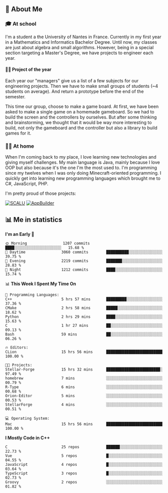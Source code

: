 ## 👀 About Me

### 🎓 At school

I'm a student a the University of Nantes in France. Currently in my first year in a Mathematics and Informatics Bachelor Degree. Until now, my classes are just about algebra and small algorithms. However, being in a special section targeting a Master's Degree, we have projects to engineer each year. 

#### 🔧🔬 Project of the year

Each year our "managers" give us a list of a few subjects for our engineering projects. Then we have to make small groups of students (~4 students on average). And return a prototype before the end of the semester.

This time our group, choose to make a game board. At first, we have been asked to make a single game on a homemade gameboard. So we had to build the screen and the controllers by ourselves. 
But after some thinking and brainstorming, we thought that it would be way more interesting to build, not only the gameboard and the controller but also a library to build games for it.

### 👨‍💻 At home

When I'm coming back to my place, I love learning new technologies and giving myself challenges. My main language is Java, mainly because I love OOP but also because it's the one I'm the most used to. I'm programming since my twelves when I was only doing Minecraft-oriented programming.  I quickly get into learning new programming languages which brought me to C#, JavaScript, PHP. 

I'm pretty proud of those projects:

[![SCALU](https://github-readme-stats.vercel.app/api/pin?username=renardfute&repo=SCALU)](https://github.com/renardfute/scalu)
[![AppBuilder](https://github-readme-stats.vercel.app/api/pin?username=pulsedev2&repo=AppBuilder)](https://github.com/pulsedev2/AppBuilder)

## 📊 Me in statistics
<!--START_SECTION:waka-->
**I'm an Early 🐤** 

```text
🌞 Morning                1207 commits        ████░░░░░░░░░░░░░░░░░░░░░   15.68 % 
🌆 Daytime                3060 commits        ██████████░░░░░░░░░░░░░░░   39.75 % 
🌃 Evening                2219 commits        ███████░░░░░░░░░░░░░░░░░░   28.83 % 
🌙 Night                  1212 commits        ████░░░░░░░░░░░░░░░░░░░░░   15.74 % 
```


📊 **This Week I Spent My Time On** 

```text
💬 Programming Languages: 
C++                      5 hrs 57 mins       █████████░░░░░░░░░░░░░░░░   37.36 % 
CMake                    2 hrs 58 mins       █████░░░░░░░░░░░░░░░░░░░░   18.62 % 
Python                   2 hrs 29 mins       ████░░░░░░░░░░░░░░░░░░░░░   15.63 % 
C                        1 hr 27 mins        ██░░░░░░░░░░░░░░░░░░░░░░░   09.13 % 
Bash                     59 mins             ██░░░░░░░░░░░░░░░░░░░░░░░   06.26 % 

🔥 Editors: 
CLion                    15 hrs 56 mins      █████████████████████████   100.00 % 

🐱‍💻 Projects: 
Stellar-Forge            15 hrs 32 mins      ████████████████████████░   97.49 % 
homebrew                 7 mins              ░░░░░░░░░░░░░░░░░░░░░░░░░   00.79 % 
R-Type                   6 mins              ░░░░░░░░░░░░░░░░░░░░░░░░░   00.68 % 
Orion-Editor             5 mins              ░░░░░░░░░░░░░░░░░░░░░░░░░   00.53 % 
StellarForge             4 mins              ░░░░░░░░░░░░░░░░░░░░░░░░░   00.51 % 

💻 Operating System: 
Mac                      15 hrs 56 mins      █████████████████████████   100.00 % 
```

**I Mostly Code in C++** 

```text
C                        25 repos            ██████░░░░░░░░░░░░░░░░░░░   22.73 % 
Vue                      5 repos             █░░░░░░░░░░░░░░░░░░░░░░░░   04.55 % 
JavaScript               4 repos             █░░░░░░░░░░░░░░░░░░░░░░░░   03.64 % 
TypeScript               3 repos             █░░░░░░░░░░░░░░░░░░░░░░░░   02.73 % 
Groovy                   2 repos             ░░░░░░░░░░░░░░░░░░░░░░░░░   01.82 % 
```




<!--END_SECTION:waka-->
